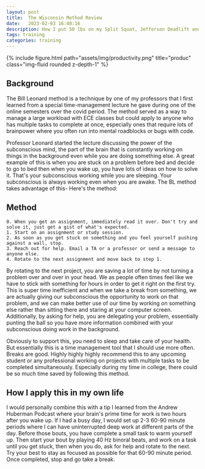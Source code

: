 ```yaml
---
layout: post
title:  The Wisconsin Method Review
date:   2023-02-03 16:40:16
description: How I put 50 lbs on my Split Squat, Jefferson Deadlift and 20 lbs on my Press in two weeks
tags: training
categories: training
---
```

<div class="container">
    <div class="row">
        <div class="col-sm mt-3 mt-md-0">
            {% include figure.html path="assets/img/productivity.png" title="produc" class="img-fluid rounded z-depth-1" %}
        </div>
    </div>
</div>

## Background

The Bill Leonard method is a technique by one of my professors that I first learned from a special time-management lecture he gave during one of the online semesters over the covid period.  The method served as a way to manage a large workload with ECE classes but could apply to anyone who has multiple tasks to complete at once, especially ones that require lots of brainpower where you often run into mental roadblocks or bugs with code. 

Professor Leonard started the lecture discussing the power of the subconscious mind, the part of the brain that is constantly working on things in the background even while you are doing something else. A great example of this is when you are stuck on a problem before bed and decide to go to bed then when you wake up, you have lots of ideas on how to solve it. That's your subconscious working while you are sleeping. Your subconscious is always working even when you are awake. The BL method takes advantage of this- Here's the method:

## Method


	0. When you get an assignment, immediately read it over. Don't try and solve it, just get a gist of what's expected.
	1. Start on an assignment or study session.
	2. As soon as you get stuck on something and you feel yourself pushing against a wall, stop. 
	3. Reach out for help. Email a TA or a professor or send a message to anyone else. 
	4. Rotate to the next assignment and move back to step 1. 

By rotating to the next project, you are saving a lot of time by not turning a problem over and over in your head. We as people often times feel like we have to stick with something for hours in order to get it right on the first try. This is super time inefficient and when we take a break from something, we are actually giving our subconscious the opportunity to work on that problem, and we can make better use of our time by working on something else rather than sitting there and staring at your computer screen. Additionally, by asking for help, you are delegating your problem, essentially punting the ball so you have more information combined with your subconscious doing work in the background. 

Obviously to support this, you need to sleep and take care of your health. But essentially this is a time management tool that I should use more often. Breaks are good. Highly highly highly recommend this to any upcoming student or any professional working on projects with multiple tasks to be completed simultaneously. Especially during my time in college, there could be so much time saved by following this method.  

## How I apply this in my own life

I would personally combine this with a tip I learned from the Andrew Huberman Podcast where your brain's prime time for work is two hours after you wake up. If I had a busy day, I would set up 2-3 60-90 minute periods where I can have uninterrupted deep work at different parts of the day. Before those bouts, you have complete a small task to warm yourself up. Then start your bout by playing 40 Hz binoral beats, and work on a task until you get stuck, then when you do, ask for help and rotate to the next. Try your best to stay as focused as possible for that 60-90 minute period. Once completed, stop and go take a break. 